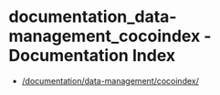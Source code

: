 # documentation_data-management_cocoindex - Documentation Index

- [/documentation/data-management/cocoindex/](./_documentation_data-management_cocoindex_.md)
